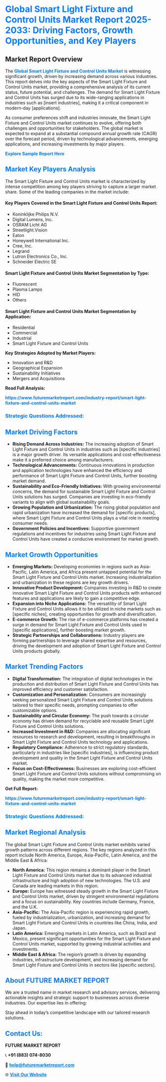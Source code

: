<h1 style="color: #007BFF;">Global Smart Light Fixture and Control Units Market Report 2025-2033: Driving Factors, Growth Opportunities, and Key Players</h1>

<section id="overview">
<h2>Market Report Overview</h2>
<p>The <a href="https://www.futuremarketreport.com/industry-report/smart-light-fixture-and-control-units-market" style="color: #007BFF; text-decoration: none;"><strong>Global Smart Light Fixture and Control Units Market</strong></a> is witnessing significant growth, driven by increasing demand across various industries. This report delves into the key aspects of the Smart Light Fixture and Control Units market, providing a comprehensive analysis of its current status, future potential, and challenges. The demand for Smart Light Fixture and Control Units has surged due to its wide-ranging applications in industries such as [insert industries], making it a critical component in modern-day [applications].</p>
<p>As consumer preferences shift and industries innovate, the Smart Light Fixture and Control Units market continues to evolve, offering both challenges and opportunities for stakeholders. The global market is expected to expand at a substantial compound annual growth rate (CAGR) over the forecast period, driven by technological advancements, emerging applications, and increasing investments by major players.</p>
</section>

<section id="overview">
<p><a href="https://www.futuremarketreport.com/request-sample/reportId=121477" style="color: #007BFF; text-decoration: none;"><strong>Explore Sample Report Here</strong></a></p>
</section>

<section id="key-players">
<h2 style="color: #007BFF;">Market Key Players Analysis</h2>
<p>The Smart Light Fixture and Control Units market is characterized by intense competition among key players striving to capture a larger market share. Some of the leading companies in the market include:</p>
<h4>Key Players Covered in the Smart Light Fixture and Control Units Report:</h4>
<ul><li>Koninklijke Philips N.V.</li><li>Digital Lumens, Inc.</li><li>OSRAM Licht AG</li><li>Streetlight.Vision</li><li>Eaton</li><li>Honeywell International Inc.</li><li>Cree, Inc.</li><li>Legrand</li><li>Lutron Electronics Co., Inc.</li><li>Schneider Electric SE</li></ul>
<h4>Smart Light Fixture and Control Units Market Segmentation by Type:</h4>
<ul><li>Fluorescent</li><li>Plasma Lamps</li><li>HID</li><li>Others</li></ul>

<h4>Smart Light Fixture and Control Units Market Segmentation by Application:</h4>
<ul><li>Residential</li><li>Commercial</li><li>Industrial</li><li>Smart Light Fixture and Control Units</li></ul>
<p><strong>Key Strategies Adopted by Market Players:</strong></p>
<ul>
<li>Innovation and R&D</li>
<li>Geographical Expansion</li>
<li>Sustainability Initiatives</li>
<li>Mergers and Acquisitions</li>
</ul>
</section>

<section>
<p><strong>Read Full Analysis: </strong></p><a href="https://www.futuremarketreport.com/industry-report/smart-light-fixture-and-control-units-market" style="color: #007BFF; text-decoration: none;"><strong>https://www.futuremarketreport.com/industry-report/smart-light-fixture-and-control-units-market</strong></a>
<h3 style="color: #007BFF;">Strategic Questions Addressed:</h3>
</section>

<section id="driving-factors">
<h2 style="color: #007BFF;">Market Driving Factors</h2>
<ul>
<li><strong>Rising Demand Across Industries:</strong> The increasing adoption of Smart Light Fixture and Control Units in industries such as [specific industries] is a major growth driver. Its versatile applications and cost-effectiveness make it a preferred choice among manufacturers.</li>
<li><strong>Technological Advancements:</strong> Continuous innovations in production and application technologies have enhanced the efficiency and performance of Smart Light Fixture and Control Units, further boosting market demand.</li>
<li><strong>Sustainability and Eco-Friendly Initiatives:</strong> With growing environmental concerns, the demand for sustainable Smart Light Fixture and Control Units solutions has surged. Companies are investing in eco-friendly variants to align with global sustainability goals.</li>
<li><strong>Growing Population and Urbanization:</strong> The rising global population and rapid urbanization have increased the demand for [specific products], where Smart Light Fixture and Control Units plays a vital role in meeting consumer needs.</li>
<li><strong>Government Policies and Incentives:</strong> Supportive government regulations and incentives for industries using Smart Light Fixture and Control Units have created a conducive environment for market growth.</li>
</ul>
</section>

<section id="growth-opportunities">
<h2 style="color: #007BFF;">Market Growth Opportunities</h2>
<ul>
<li><strong>Emerging Markets:</strong> Developing economies in regions such as Asia-Pacific, Latin America, and Africa present untapped potential for the Smart Light Fixture and Control Units market. Increasing industrialization and urbanization in these regions are key growth drivers.</li>
<li><strong>Innovative Product Development:</strong> Companies investing in R&D to create innovative Smart Light Fixture and Control Units products with enhanced features and applications are likely to gain a competitive edge.</li>
<li><strong>Expansion into Niche Applications:</strong> The versatility of Smart Light Fixture and Control Units allows it to be utilized in niche markets such as [specific niches], creating opportunities for growth and diversification.</li>
<li><strong>E-commerce Growth:</strong> The rise of e-commerce platforms has created a surge in demand for Smart Light Fixture and Control Units used in [specific applications], further boosting market growth.</li>
<li><strong>Strategic Partnerships and Collaborations:</strong> Industry players are forming partnerships to leverage shared expertise and resources, driving the development and adoption of Smart Light Fixture and Control Units products globally.</li>
</ul>
</section>

<section id="trending-factors">
<h2 style="color: #007BFF;">Market Trending Factors</h2>
<ul>
<li><strong>Digital Transformation:</strong> The integration of digital technologies in the production and distribution of Smart Light Fixture and Control Units has improved efficiency and customer satisfaction.</li>
<li><strong>Customization and Personalization:</strong> Consumers are increasingly seeking personalized Smart Light Fixture and Control Units solutions tailored to their specific needs, prompting companies to offer customizable options.</li>
<li><strong>Sustainability and Circular Economy:</strong> The push towards a circular economy has driven demand for recyclable and reusable Smart Light Fixture and Control Units solutions.</li>
<li><strong>Increased Investment in R&D:</strong> Companies are allocating significant resources to research and development, resulting in breakthroughs in Smart Light Fixture and Control Units technology and applications.</li>
<li><strong>Regulatory Compliance:</strong> Adherence to strict regulatory standards, particularly in industries like [specific industries], is influencing product development and quality in the Smart Light Fixture and Control Units market.</li>
<li><strong>Focus on Cost-Effectiveness:</strong> Businesses are exploring cost-efficient Smart Light Fixture and Control Units solutions without compromising on quality, making the market more competitive.</li>
</ul>
</section>

<section>
<p><strong>Get Full Report: </strong></p><a href="https://www.futuremarketreport.com/industry-report/smart-light-fixture-and-control-units-market" style="color: #007BFF; text-decoration: none;"><strong>https://www.futuremarketreport.com/industry-report/smart-light-fixture-and-control-units-market</strong></a>
<h3 style="color: #007BFF;">Strategic Questions Addressed:</h3>
</section>


<section id="regional-analysis">
<h2 style="color: #007BFF;">Market Regional Analysis</h2>
<p>The global Smart Light Fixture and Control Units market exhibits varied growth patterns across different regions. The key regions analyzed in this report include North America, Europe, Asia-Pacific, Latin America, and the Middle East & Africa:</p>
<ul>
<li><strong>North America:</strong> This region remains a dominant player in the Smart Light Fixture and Control Units market due to its advanced industrial infrastructure and high adoption of new technologies. The U.S. and Canada are leading markets in this region.</li>
<li><strong>Europe:</strong> Europe has witnessed steady growth in the Smart Light Fixture and Control Units market, driven by stringent environmental regulations and a focus on sustainability. Key countries include Germany, France, and the U.K.</li>
<li><strong>Asia-Pacific:</strong> The Asia-Pacific region is experiencing rapid growth, fueled by industrialization, urbanization, and increasing demand for Smart Light Fixture and Control Units in countries like China, India, and Japan.</li>
<li><strong>Latin America:</strong> Emerging markets in Latin America, such as Brazil and Mexico, present significant opportunities for the Smart Light Fixture and Control Units market, supported by growing industrial activities and investments.</li>
<li><strong>Middle East & Africa:</strong> The region’s growth is driven by expanding industries, infrastructure development, and increasing demand for Smart Light Fixture and Control Units in sectors like [specific sectors].</li>
</ul>
</section>

<footer>
<h2 style="color: #007BFF;">About FUTURE MARKET REPORT</h2>
<p>We are a trusted name in market research and advisory services, delivering actionable insights and strategic support to businesses across diverse industries. Our expertise lies in offering:</p>

<p>Stay ahead in today’s competitive landscape with our tailored research solutions.</p>

<h2 style="color: #007BFF;">Contact Us:</h2>
<p><strong>FUTURE MARKET REPORT</strong></p>
<p>📞 <strong>+91 (883) 074-8030</strong></p>
<p>📧 <strong><a href="mailto:help@futuremarketreport.com" style="color: #007BFF;">help@futuremarketreport.com</a></strong></p>
<p>🌐 <strong><a href="https://www.futuremarketreport.com/" style="color: #007BFF;">Visit Our Website</a></strong></p>
</footer>